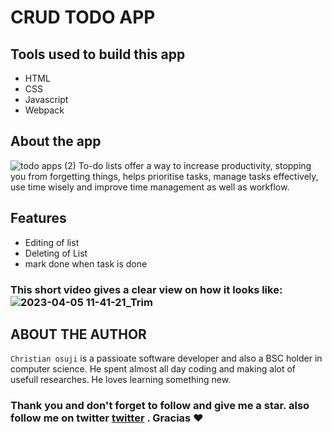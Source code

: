 # CRUD TODO APP
## Tools used to build this app
* HTML
* CSS
* Javascript
* Webpack
## About the app
![todo apps  (2)](https://user-images.githubusercontent.com/98806983/230377400-34216770-05e4-4bd8-99cb-d94343ef56d7.png)
To-do lists offer a way to increase productivity, stopping you from forgetting things, helps prioritise tasks, manage tasks effectively, use time wisely and improve time management as well as workflow.
## Features 
* Editing of list
* Deleting of List
* mark done when task is done
### This short video gives a clear view on how it looks like: ![2023-04-05 11-41-21_Trim](https://user-images.githubusercontent.com/98806983/230381011-764c5d7a-5aff-4055-a51c-29d0fb993352.gif)
## ABOUT THE AUTHOR 
`Christian osuji` is a passioate software developer and also a BSC holder in computer science. He spent almost all day coding and making alot of usefull researches. He loves learning something new.

### Thank you and don't forget to follow and give me a star. also follow me on twitter [twitter](https://twitter.com/chris-de-sypher) . Gracias ❤
